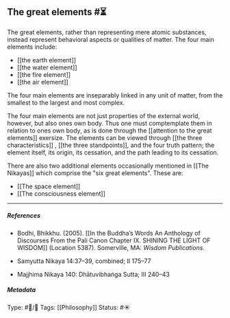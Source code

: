 ## The great elements  #⏳ 

The great elements, rather than representing mere atomic substances, instead represent behavioral aspects or qualities of matter. The four main elements include:

- [[the earth element]]
- [[the water element]]
- [[the fire element]]
- [[the air element]]

The four main elements are inseparably linked in any unit of matter, from the smallest to the largest and most complex. 

The four main elements are not just properties of the external world, however, but also ones own body. Thus one must comptemplate them in relation to ones own body, as is done through the [[attention to the great elements]] exersize. The elements can be viewed through [[the three characteristics]] , [[the three standpoints]], and the four truth pattern; the element itself, its origin, its cessation, and the path leading to its cessation.

There are also two additional elements occasionally mentioned in [[The Nikayas]] which comprise the "six great elements". These are:

- [[The space element]]
- [[The consciousness element]]

___

##### References

- Bodhi, Bhikkhu. (2005). [[In the Buddha’s Words An Anthology of Discourses From the Pali Canon Chapter IX. SHINING THE LIGHT OF WISDOM]] (Location 5387). Somerville, MA: _Wisdom Publications_.

- Samyutta Nikaya 14:37–39, combined; II 175–77

- Majjhima Nikaya 140: Dhātuvibhaṅga Sutta; III 240–43

##### Metadata

Type: #🔵/🔵 
Tags: [[Philosophy]] 
Status: #☀️ 
